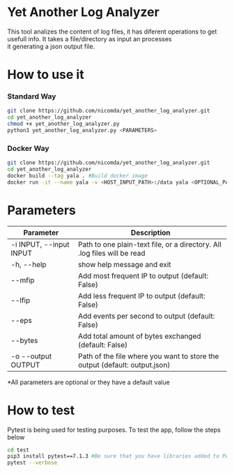 # Yet Another Log Analyzer
This tool analizes the content of log files, it has diferent operations to get usefull info. It takes a file/directory as input an processes    
it generating a json output file.

How to use it
======
### Standard Way
```bash
git clone https://github.com/nicomda/yet_another_log_analyzer.git 
cd yet_another_log_analyzer
chmod +x yet_another_log_analyzer.py
python3 yet_another_log_analyzer.py <PARAMETERS> 
```
### Docker Way
```bash
git clone https://github.com/nicomda/yet_another_log_analyzer.git 
cd yet_another_log_analyzer
docker build --tag yala . #Build docker image
docker run -it --name yala -v <HOST_INPUT_PATH>:/data yala <OPTIONAL_PARAMETERS> 
```
Parameters
======
| Parameter               | Description                                                                
|-------------------------|----------------------------------------------------------------------------
| -i INPUT, --input INPUT | Path to one plain-text file, or a directory. All .log files will be read    
| -h, --help              | show help message and exit                                                 
| --mfip                  | Add most frequent IP to output (default: False)                             
| --lfip                  | Add less frequent IP to output (default: False)                             
| --eps                   | Add events per second to output (default: False)                            
| --bytes                 | Add total amount of bytes exchanged (default: False)                        
| -o --output OUTPUT      | Path of the file where you want to store the output (default: output.json)

*All parameters are optional or they have a default value

How to test
======
Pytest is being used for testing purposes. To test the app, follow the steps below
```bash
cd test
pip3 install pytest==7.1.3 #Be sure that you have libraries added to PATH
pytest --verbose
```